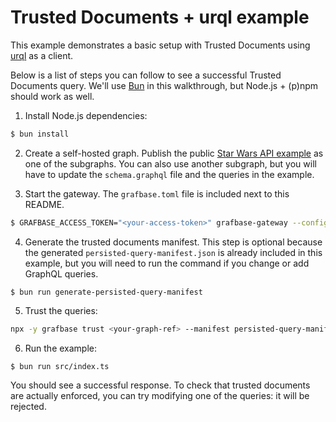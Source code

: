 # Trusted Documents + urql example

This example demonstrates a basic setup with Trusted Documents using [urql](https://commerce.nearform.com/open-source/urql/) as a client.

Below is a list of steps you can follow to see a successful Trusted Documents query. We'll use [Bun](https://bun.sh/) in this walkthrough, but Node.js + (p)npm should work as well.

1. Install Node.js dependencies:

```sh
$ bun install
```

2. Create a self-hosted graph. Publish the public [Star Wars API example](https://studio.apollographql.com/public/star-wars-swapi/home?variant=current) as one of the subgraphs. You can also use another subgraph, but you will have to update the `schema.graphql` file and the queries in the example.

3. Start the gateway. The `grafbase.toml` file is included next to this README.

```sh
$ GRAFBASE_ACCESS_TOKEN="<your-access-token>" grafbase-gateway --config grafbase.toml --graph-ref=<name-of-your-graph>@main
```

4. Generate the trusted documents manifest. This step is optional because the generated `persisted-query-manifest.json` is already included in this example, but you will need to run the command if you change or add GraphQL queries.

```
$ bun run generate-persisted-query-manifest
```

5. Trust the queries:

```sh
npx -y grafbase trust <your-graph-ref> --manifest persisted-query-manifest.json --client-name democlient
```

6. Run the example:

```sh
$ bun run src/index.ts
```

You should see a successful response. To check that trusted documents are actually enforced, you can try modifying one of the queries: it will be rejected.
